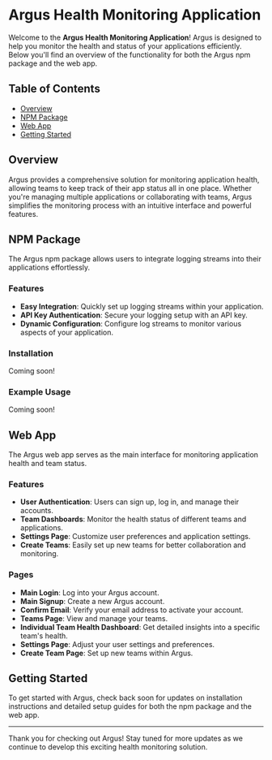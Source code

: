 # Argus Health Monitoring Application

Welcome to the **Argus Health Monitoring Application**! Argus is designed to help you monitor the health and status of your applications efficiently. Below you'll find an overview of the functionality for both the Argus npm package and the web app.

## Table of Contents

- [Overview](#overview)
- [NPM Package](#npm-package)
- [Web App](#web-app)
- [Getting Started](#getting-started)

## Overview

Argus provides a comprehensive solution for monitoring application health, allowing teams to keep track of their app status all in one place. Whether you're managing multiple applications or collaborating with teams, Argus simplifies the monitoring process with an intuitive interface and powerful features.

## NPM Package

The Argus npm package allows users to integrate logging streams into their applications effortlessly. 

### Features

- **Easy Integration**: Quickly set up logging streams within your application.
- **API Key Authentication**: Secure your logging setup with an API key.
- **Dynamic Configuration**: Configure log streams to monitor various aspects of your application.

### Installation

Coming soon!

### Example Usage

Coming soon!

## Web App

The Argus web app serves as the main interface for monitoring application health and team status.

### Features

- **User Authentication**: Users can sign up, log in, and manage their accounts.
- **Team Dashboards**: Monitor the health status of different teams and applications.
- **Settings Page**: Customize user preferences and application settings.
- **Create Teams**: Easily set up new teams for better collaboration and monitoring.

### Pages

- **Main Login**: Log into your Argus account.
- **Main Signup**: Create a new Argus account.
- **Confirm Email**: Verify your email address to activate your account.
- **Teams Page**: View and manage your teams.
- **Individual Team Health Dashboard**: Get detailed insights into a specific team's health.
- **Settings Page**: Adjust your user settings and preferences.
- **Create Team Page**: Set up new teams within Argus.

## Getting Started

To get started with Argus, check back soon for updates on installation instructions and detailed setup guides for both the npm package and the web app.

---

Thank you for checking out Argus! Stay tuned for more updates as we continue to develop this exciting health monitoring solution.